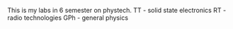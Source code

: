 This is my labs in 6 semester on phystech.
TT - solid state electronics
RT - radio technologies
GPh - general physics
